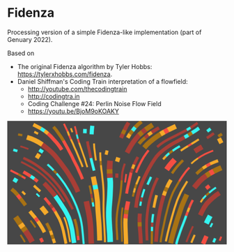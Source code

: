 # Fidenza

Processing version of a simple Fidenza-like implementation (part of Genuary 2022).

Based on
* The original Fidenza algorithm by Tyler Hobbs: https://tylerxhobbs.com/fidenza.
* Daniel Shiffman's Coding Train interpretation of a flowfield:
  * http://youtube.com/thecodingtrain
  * http://codingtra.in
  * Coding Challenge #24: Perlin Noise Flow  Field
  * https://youtu.be/BjoM9oKOAKY


<p align="center">
  <img src="images/fidenza-3344.png" width="650px"/>
</p>
